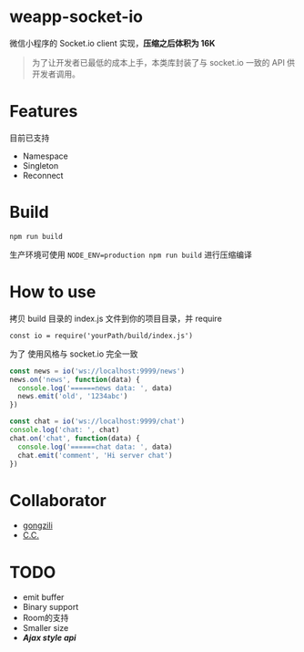 # weapp-socket-io

微信小程序的 Socket.io client 实现，**压缩之后体积为 16K**

> 为了让开发者已最低的成本上手，本类库封装了与 socket.io 一致的 API 供开发者调用。

# Features
 目前已支持
 * Namespace
 * Singleton
 * Reconnect
 
# Build
`npm run build`

生产环境可使用 `NODE_ENV=production npm run build` 进行压缩编译

# How to use
拷贝 build 目录的 index.js 文件到你的项目目录，并 require

`const io = require('yourPath/build/index.js')`

为了
使用风格与 socket.io 完全一致

```javascript
const news = io('ws://localhost:9999/news')
news.on('news', function(data) {
  console.log('======news data: ', data)
  news.emit('old', '1234abc')
})

const chat = io('ws://localhost:9999/chat')
console.log('chat: ', chat)
chat.on('chat', function(data) {
  console.log('======chat data: ', data)
  chat.emit('comment', 'Hi server chat')
})
```
# Collaborator

+ [gongzili](https://github.com/gongzili456)
+ [C.C.](https://github.com/fanweixiao)
 
# TODO
+ emit buffer
+ Binary support
+ Room的支持
+ Smaller size
+ ***Ajax style api***

